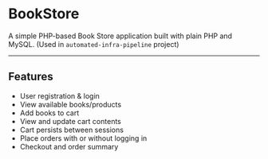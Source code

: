 # BookStore

A simple PHP-based Book Store application built with plain PHP and MySQL. (Used in `automated-infra-pipeline` project)

---

## Features

- User registration & login
- View available books/products
- Add books to cart
- View and update cart contents
- Cart persists between sessions
- Place orders with or without logging in
- Checkout and order summary
